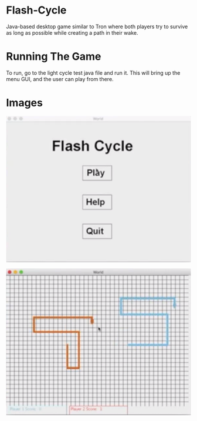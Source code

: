 # Flash-Cycle
Java-based desktop game similar to Tron where both players try to survive as long as possible while creating a path in their wake. 

# Running The Game
To run, go to the light cycle test java file and run it. This will bring up the menu GUI, and the user can play from there. 

# Images
![](Images/Flash%20Cycle%20Menu.png)

![](Images/Flash%20Cycle%20GamePLay.png)
